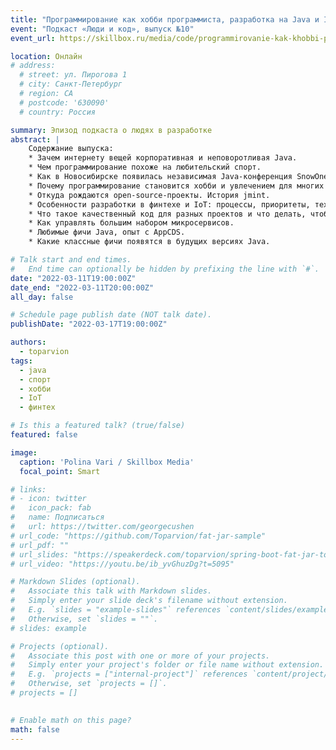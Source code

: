 ```yaml
---
title: "Программирование как хобби программиста, разработка на Java и IoT"
event: "Подкаст «Люди и код», выпуск №10"
event_url: https://skillbox.ru/media/code/programmirovanie-kak-khobbi-programmista-mikroservisy-razrabotka-na-java-i-iot/

location: Онлайн
# address:
  # street: ул. Пирогова 1
  # city: Санкт-Петербург
  # region: CA
  # postcode: '630090'
  # country: Россия

summary: Эпизод подкаста о людях в разработке
abstract: |
    Содержание выпуска:
    * Зачем интернету вещей корпоративная и неповоротливая Java.
    * Чем программирование похоже на любительский спорт.
    * Как в Новосибирске появилась независимая Java-конференция SnowOne и зачем её делают энтузиасты.
    * Почему программирование становится хобби и увлечением для многих разработчиков и как с этим жить.
    * Откуда рождаются open-source-проекты. История jmint.
    * Особенности разработки в финтехе и IoT: процессы, приоритеты, технологии.
    * Что такое качественный код для разных проектов и что делать, чтобы на вашем проекте код был качественным. Методы борьбы с техдолгом.
    * Как управлять большим набором микросервисов.
    * Любимые фичи Java, опыт с AppCDS.
    * Какие классные фичи появятся в будущих версиях Java.

# Talk start and end times.
#   End time can optionally be hidden by prefixing the line with `#`.
date: "2022-03-11T19:00:00Z"
date_end: "2022-03-11T20:00:00Z"
all_day: false

# Schedule page publish date (NOT talk date).
publishDate: "2022-03-17T19:00:00Z"

authors:
  - toparvion
tags:
  - java
  - спорт
  - хобби
  - IoT
  - финтех

# Is this a featured talk? (true/false)
featured: false

image:
  caption: 'Polina Vari / Skillbox Media'
  focal_point: Smart

# links:
# - icon: twitter
#   icon_pack: fab
#   name: Подписаться
#   url: https://twitter.com/georgecushen
# url_code: "https://github.com/Toparvion/fat-jar-sample"
# url_pdf: ""
# url_slides: "https://speakerdeck.com/toparvion/spring-boot-fat-jar-tonkiie-chasti-tolstogho-artiefakta"
# url_video: "https://youtu.be/ib_yvGhuzDg?t=5095"

# Markdown Slides (optional).
#   Associate this talk with Markdown slides.
#   Simply enter your slide deck's filename without extension.
#   E.g. `slides = "example-slides"` references `content/slides/example-slides.md`.
#   Otherwise, set `slides = ""`.
# slides: example

# Projects (optional).
#   Associate this post with one or more of your projects.
#   Simply enter your project's folder or file name without extension.
#   E.g. `projects = ["internal-project"]` references `content/project/deep-learning/index.md`.
#   Otherwise, set `projects = []`.
# projects = []
  

# Enable math on this page?
math: false
---
```

